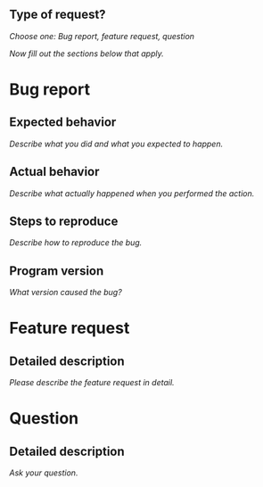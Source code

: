 ## Type of request?

*Choose one: Bug report, feature request, question*

*Now fill out the sections below that apply.*

# Bug report

## Expected behavior

*Describe what you did and what you expected to happen.*

## Actual behavior

*Describe what actually happened when you performed the action.*

## Steps to reproduce

*Describe how to reproduce the bug.*

## Program version

*What version caused the bug?*

# Feature request

## Detailed description

*Please describe the feature request in detail.*

# Question

## Detailed description

*Ask your question.*
